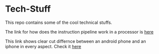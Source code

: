 # Tech-Stuff
This repo contains some of the cool technical stuffs.

The link for how does the instruction pipeline work in a processor is [here](https://techdecoded.intel.io/resources/understanding-the-instruction-pipeline/#gs.7ka5vn)

This link shows clear cut differnce between an android phone and an iphone in every aspect. Check it [here](https://www.digitaltrends.com/mobile/android-vs-ios/)
